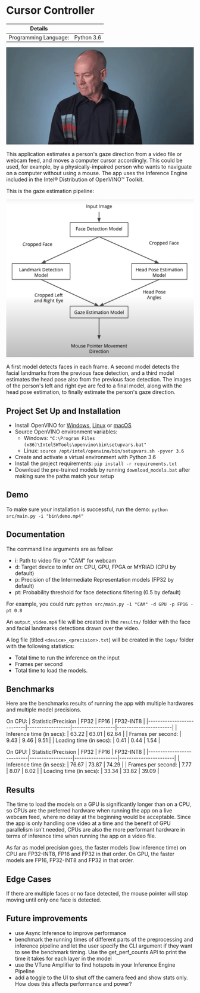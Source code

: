 # Cursor Controller

| Details               |               |
|-----------------------|---------------|
| Programming Language: |   Python 3.6  |

![cursor-controller-demo](./assets/cursor-controller-demo.gif)

This application estimates a person's gaze direction from a video file or webcam feed, and moves a computer cursor accordingly. This could be used, for example, by a physically-impaired person who wants to naviguate on a computer without using a mouse. The app uses the Inference Engine included in the Intel® Distribution of OpenVINO™ Toolkit.

This is the gaze estimation pipeline:

![pipeline](./assets/pipeline.png)

A first model detects faces in each frame. A second model detects the facial landmarks from the previous face detection, and a third model estimates the head pose also from the previous face detection. The images of the person's left and right eye are fed to a final model, along with the head pose estimation, to finally estimate the person's gaze direction.

## Project Set Up and Installation

- Install OpenVINO for [Windows](https://docs.openvinotoolkit.org/latest/_docs_install_guides_installing_openvino_windows.html), [Linux](https://docs.openvinotoolkit.org/latest/_docs_install_guides_installing_openvino_linux.html) or [macOS](https://docs.openvinotoolkit.org/latest/_docs_install_guides_installing_openvino_macos.html)
- Source OpenVINO environment variables: 
    - Windows: ```"C:\Program Files (x86)\IntelSWTools\openvino\bin\setupvars.bat"```
    - Linux: ```source /opt/intel/openvino/bin/setupvars.sh -pyver 3.6```
- Create and activate a virtual environment with Python 3.6
- Install the project requirements: ```pip install -r requirements.txt```
- Download the pre-trained models by running ```download_models.bat``` after making sure the paths match your setup


## Demo

To make sure your installation is successful, run the demo:
```python src/main.py -i "bin\demo.mp4"```

## Documentation

The command line arguments are as follow:
- i: Path to video file or "CAM" for webcam
- d: Target device to infer on: CPU, GPU, FPGA or MYRIAD (CPU by default)
- p: Precision of the Intermediate Representation models (FP32 by default)
- pt: Probability threshold for face detections filtering (0.5 by default)

For example, you could run: ```python src/main.py -i "CAM" -d GPU -p FP16 -pt 0.8```

An ```output_video.mp4``` file will be created in the ```results/``` folder with the face and facial landmarks detections drawn over the video.

A log file (titled ```<device>_<precision>.txt```) will be created in the ```logs/``` folder with the following statistics:
- Total time to run the inference on the input
- Frames per second
- Total time to load the models. 

## Benchmarks

Here are the benchmarks results of running the app with multiple hardwares and multiple model precisions. 

On CPU:
| Statistic/Precision       |       FP32       |       FP16       |       FP32-INT8       |
|---------------------------|------------------|------------------|-----------------------|
| Inference time (in secs): |       63.22      |        63.01     |         62.64         |
| Frames per second:        |        9.43      |         9.46     |          9.51         |
| Loading time (in secs):   |        0.41      |         0.44     |          1.54         |

On GPU:
| Statistic/Precision       |       FP32       |       FP16       |       FP32-INT8       |
|---------------------------|------------------|------------------|-----------------------|
| Inference time (in secs): |       76.67      |       73.87      |         74.29         |
| Frames per second:        |        7.77      |        8.07      |          8.02         |
| Loading time (in secs):   |       33.34      |       33.82      |         39.09         |

## Results

The time to load the models on a GPU is significantly longer than on a CPU, so CPUs are the preferred hardware when running the app on a live webcam feed, where no delay at the beginning would be acceptable. Since the app is only handling one video at a time and the benefit of GPU parallelism isn't needed, CPUs are also the more performant hardware in terms of inference time when running the app on a video file. 

As far as model precision goes, the faster models (low inference time) on CPU are FP32-INT8, FP16 and FP32 in that order. On GPU, the faster models are FP16, FP32-INT8 and FP32 in that order. 


## Edge Cases

If there are multiple faces or no face detected, the mouse pointer will stop moving until only one face is detected.


## Future improvements
* use Async Inference to improve performance
* benchmark the running times of different parts of the preprocessing and inference pipeline and let the user specify the CLI argument if they want to see the benchmark timing. Use the get_perf_counts API to print the time it takes for each layer in the model
* use the VTune Amplifier to find hotspots in your Inference Engine Pipeline
* add a toggle to the UI to shut off the camera feed and show stats only. How does this affects performance and power?